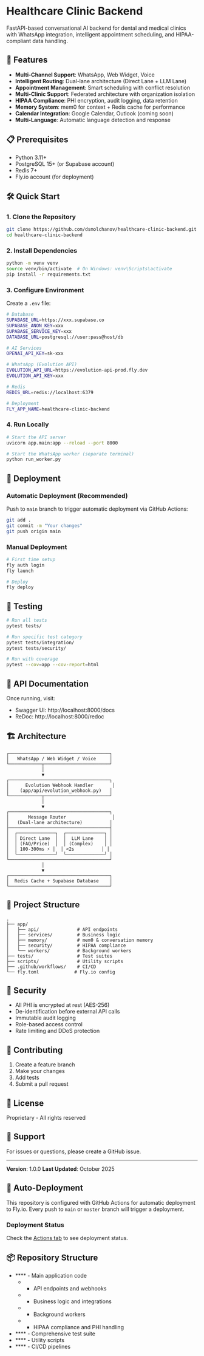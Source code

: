 # Healthcare Clinic Backend

FastAPI-based conversational AI backend for dental and medical clinics with WhatsApp integration, intelligent appointment scheduling, and HIPAA-compliant data handling.

## 🚀 Features

- **Multi-Channel Support**: WhatsApp, Web Widget, Voice
- **Intelligent Routing**: Dual-lane architecture (Direct Lane + LLM Lane)
- **Appointment Management**: Smart scheduling with conflict resolution
- **Multi-Clinic Support**: Federated architecture with organization isolation
- **HIPAA Compliance**: PHI encryption, audit logging, data retention
- **Memory System**: mem0 for context + Redis cache for performance
- **Calendar Integration**: Google Calendar, Outlook (coming soon)
- **Multi-Language**: Automatic language detection and response

## 📋 Prerequisites

- Python 3.11+
- PostgreSQL 15+ (or Supabase account)
- Redis 7+
- Fly.io account (for deployment)

## 🛠️ Quick Start

### 1. Clone the Repository

```bash
git clone https://github.com/dsmolchanov/healthcare-clinic-backend.git
cd healthcare-clinic-backend
```

### 2. Install Dependencies

```bash
python -m venv venv
source venv/bin/activate  # On Windows: venv\Scripts\activate
pip install -r requirements.txt
```

### 3. Configure Environment

Create a `.env` file:

```bash
# Database
SUPABASE_URL=https://xxx.supabase.co
SUPABASE_ANON_KEY=xxx
SUPABASE_SERVICE_KEY=xxx
DATABASE_URL=postgresql://user:pass@host/db

# AI Services
OPENAI_API_KEY=sk-xxx

# WhatsApp (Evolution API)
EVOLUTION_API_URL=https://evolution-api-prod.fly.dev
EVOLUTION_API_KEY=xxx

# Redis
REDIS_URL=redis://localhost:6379

# Deployment
FLY_APP_NAME=healthcare-clinic-backend
```

### 4. Run Locally

```bash
# Start the API server
uvicorn app.main:app --reload --port 8000

# Start the WhatsApp worker (separate terminal)
python run_worker.py
```

## 🚢 Deployment

### Automatic Deployment (Recommended)

Push to `main` branch to trigger automatic deployment via GitHub Actions:

```bash
git add .
git commit -m "Your changes"
git push origin main
```

### Manual Deployment

```bash
# First time setup
fly auth login
fly launch

# Deploy
fly deploy
```

## 🧪 Testing

```bash
# Run all tests
pytest tests/

# Run specific test category
pytest tests/integration/
pytest tests/security/

# Run with coverage
pytest --cov=app --cov-report=html
```

## 📖 API Documentation

Once running, visit:
- Swagger UI: http://localhost:8000/docs
- ReDoc: http://localhost:8000/redoc

## 🏗️ Architecture

```
┌─────────────────────────────────────┐
│   WhatsApp / Web Widget / Voice     │
└────────────┬────────────────────────┘
             │
             ▼
┌─────────────────────────────────────┐
│      Evolution Webhook Handler       │
│    (app/api/evolution_webhook.py)   │
└────────────┬────────────────────────┘
             │
             ▼
┌─────────────────────────────────────┐
│       Message Router                 │
│   (Dual-lane architecture)          │
├─────────────────────────────────────┤
│  ┌──────────────┐  ┌──────────────┐ │
│  │ Direct Lane  │  │  LLM Lane    │ │
│  │ (FAQ/Price)  │  │ (Complex)    │ │
│  │ 100-300ms ⚡ │  │ <2s          │ │
│  └──────────────┘  └──────────────┘ │
└─────────────────────────────────────┘
             │
             ▼
┌─────────────────────────────────────┐
│  Redis Cache + Supabase Database    │
└─────────────────────────────────────┘
```

## 📁 Project Structure

```
.
├── app/
│   ├── api/              # API endpoints
│   ├── services/         # Business logic
│   ├── memory/           # mem0 & conversation memory
│   ├── security/         # HIPAA compliance
│   └── workers/          # Background workers
├── tests/                # Test suites
├── scripts/              # Utility scripts
├── .github/workflows/    # CI/CD
└── fly.toml             # Fly.io config
```

## 🔐 Security

- All PHI is encrypted at rest (AES-256)
- De-identification before external API calls
- Immutable audit logging
- Role-based access control
- Rate limiting and DDoS protection

## 🤝 Contributing

1. Create a feature branch
2. Make your changes
3. Add tests
4. Submit a pull request

## 📝 License

Proprietary - All rights reserved

## 📧 Support

For issues or questions, please create a GitHub issue.

---

**Version**: 1.0.0
**Last Updated**: October 2025


## 🚀 Auto-Deployment

This repository is configured with GitHub Actions for automatic deployment to Fly.io. Every push to `main` or `master` branch will trigger a deployment.

### Deployment Status

Check the [Actions tab](https://github.com/dsmolchanov/healthcare-clinic-backend/actions) to see deployment status.



## 📦 Repository Structure

- **** - Main application code
  -  - API endpoints and webhooks
  -  - Business logic and integrations
  -  - Background workers
  -  - HIPAA compliance and PHI handling
- **** - Comprehensive test suite
- **** - Utility scripts
- **** - CI/CD pipelines

